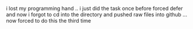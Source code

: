 i lost my programming hand .. i just did the task once before forced defer and now i forgot to cd into the directory and pushed raw files into github ... now forced to do this the third time

